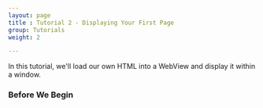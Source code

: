 ```yaml
---
layout: page
title : Tutorial 2 - Displaying Your First Page
group: Tutorials
weight: 2

---
```


In this tutorial, we'll load our own HTML into a WebView and display it within a window.

### Before We Begin
